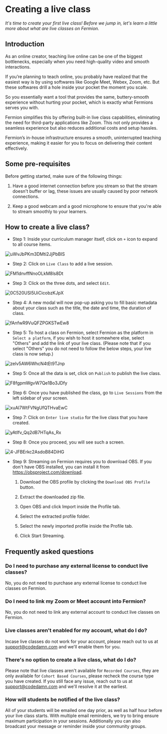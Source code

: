 # Creating a live class

_It's time to create your first live class! Before we jump in, let's learn a little more about what are live classes on Fermion._

## Introduction

As an online creator, teaching live online can be one of the biggest bottlenecks, especially when you need high-quality video and smooth interactions.

If you’re planning to teach online, you probably have realized that the easiest way is by using softwares like Google Meet, Webex, Zoom, etc. But these softwares drill a hole inside your pocket the moment you scale.

So you essentially want a tool that provides the same, buttery-smooth experience without hurting your pocket, which is exactly what Fermions serves you with.

Fermion simplifies this by offering built-in live class capabilities, eliminating the need for third-party applications like Zoom. This not only provides a seamless experience but also reduces additional costs and setup hassles.

Fermion’s in-house infrastructure ensures a smooth, uninterrupted teaching experience, making it easier for you to focus on delivering their content effectively.

## Some pre-requisites

Before getting started, make sure of the following things:

1. Have a good internet connection before you stream so that the stream doesn't buffer or lag, these issues are usually caused by poor network connections.

2. Keep a good webcam and a good microphone to ensure that you're able to stream smoothly to your learners.

## How to create a live class?

- Step 1: Inside your curriculum manager itself, click on `+` icon to expand to all course items.

![uWvJbPKm3DMti2JjPbBIS](https://creator-assets.codedamn.com/fermion-instructor/02-08-2024/instructor_66467ae8ada1f52e23942268/uWvJbPKm3DMti2JjPbBIS)

- Step 2: Click on `Live Class` to add a live session.

![FM1dnvffNnoOLkM8ls8Dt](https://creator-assets.codedamn.com/fermion-instructor/02-08-2024/instructor_66467ae8ada1f52e23942268/FM1dnvffNnoOLkM8ls8Dt)

- Step 3: Click on the three dots, and select `Edit`.

![0C520USI5UiCicobzKJpX](https://creator-assets.codedamn.com/fermion-instructor/02-08-2024/instructor_66467ae8ada1f52e23942268/0C520USI5UiCicobzKJpX)

- Step 4: A new modal will now pop-up asking you to fill basic metadata about your class such as the title, the date and time, the duration of class.

![fAnfwR9VuQFZPGKSTwEw8](https://creator-assets.codedamn.com/fermion-instructor/02-08-2024/instructor_66467ae8ada1f52e23942268/fAnfwR9VuQFZPGKSTwEw8)

- Step 5: To host a class on Fermion, select Fermion as the platform in `Select a platform`, if you wish to host it somewhere else, select "Others" and add the link of your live class. (Please note that if you select "Others" you do not need to follow the below steps, your live class is now setup.)

![zelv5AW6WhcN4tEt9TJnp](https://creator-assets.codedamn.com/fermion-instructor/02-08-2024/instructor_66467ae8ada1f52e23942268/zelv5AW6WhcN4tEt9TJnp)

- Step 5: Once all the data is set, click on `Publish` to publish the live class.

![F8fgpmWgvW7Qe1Bo3JDfy](https://creator-assets.codedamn.com/fermion-instructor/02-08-2024/instructor_66467ae8ada1f52e23942268/F8fgpmWgvW7Qe1Bo3JDfy)

- Step 6: Once you have published the class, go to `Live Sessions` from the left sidebar of your screen.

![xuAI7WtFVNgUfQTHvaEwC](https://creator-assets.codedamn.com/fermion-instructor/02-08-2024/instructor_66467ae8ada1f52e23942268/xuAI7WtFVNgUfQTHvaEwC)

- Step 7: Click on `Enter live studio` for the live class that you have created.

![yAtIfv_Qq2dB7HTqAs_Rx](https://creator-assets.codedamn.com/fermion-instructor/02-08-2024/instructor_66467ae8ada1f52e23942268/yAtIfv_Qq2dB7HTqAs_Rx)

- Step 8: Once you proceed, you will see such a screen.

![4-JFBErkc2AsdoB84DiHG](https://creator-assets.codedamn.com/fermion-instructor/02-08-2024/instructor_66467ae8ada1f52e23942268/4-JFBErkc2AsdoB84DiHG)

- Step 9: Streaming on Fermion requires you to download OBS. If you don't have OBS installed, you can install it from https://obsproject.com/download.

  1. Download the OBS profile by clicking the `Download OBS Profile` button.

  2. Extract the downloaded zip file.

  3. Open OBS and click Import inside the Profile tab.

  4. Select the extracted profile folder.

  5. Select the newly imported profile inside the Profile tab.

  6. Click Start Streaming.

## Frequently asked questions

### Do I need to purchase any external license to conduct live classes?

No, you do not need to purchase any external license to conduct live classes on Fermion.

### Do I need to link my Zoom or Meet account into Fermion?

No, you do not need to link any external account to conduct live classes on Fermion.

### Live classes aren't enabled for my account, what do I do?

Incase live classes do not work for your account, please reach out to us at [support@codedamn.com](mailto:support@codedamn.com) and we'll enable them for you.

### There's no option to create a live class, what do I do?

Please note that live classes aren't available for `Recorded Courses`, they are only available for `Cohort Based Courses`, please recheck the course type you have created. If you still face any issue, reach out to us at [support@codedamn.com](mailto:support@codedamn.com) and we'll resolve it at the earliest.

### How will students be notified of the live class?

All of your students will be emailed one day prior, as well as half hour before your live class starts. With multiple email reminders, we try to bring ensure maximum participation in your sessions. Additionally you can also broadcast your message or reminder inside your community groups.
